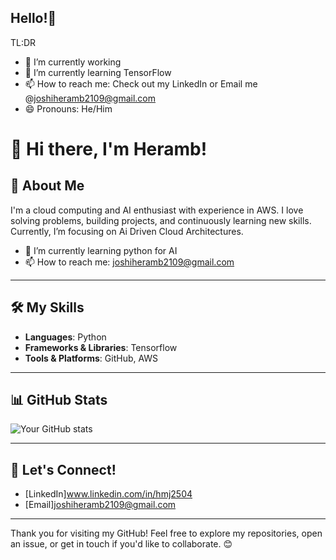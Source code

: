 ## Hello!👋

TL:DR
- 🔭 I’m currently working 
- 🌱 I’m currently learning TensorFlow
- 📫 How to reach me: Check out my LinkedIn or Email me @joshiheramb2109@gmail.com
- 😄 Pronouns: He/Him

# 👋 Hi there, I'm Heramb!

## 🚀 About Me

I'm a cloud computing and AI enthusiast with experience in AWS. I love solving problems, building projects, and continuously learning new skills. Currently, I’m focusing on Ai Driven Cloud Architectures. 

- 🌱 I’m currently learning python for AI
- 📫 How to reach me: joshiheramb2109@gmail.com

---

## 🛠️ My Skills

- **Languages**: Python
- **Frameworks & Libraries**: Tensorflow
- **Tools & Platforms**: GitHub, AWS

---


## 📊 GitHub Stats

![Your GitHub stats](https://github-readme-stats.vercel.app/api?Heramb04=your-Heramb04&show_icons=true&hide_title=true&hide=prs&count_private=true&theme=radical)

---

## 🤝 Let's Connect!

- [LinkedIn]www.linkedin.com/in/hmj2504
- [Email]joshiheramb2109@gmail.com

---

Thank you for visiting my GitHub! Feel free to explore my repositories, open an issue, or get in touch if you'd like to collaborate. 😊

